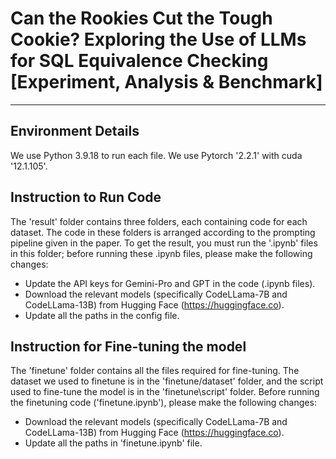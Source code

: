 # Can the Rookies Cut the Tough Cookie? Exploring the Use of LLMs for SQL Equivalence Checking [Experiment, Analysis & Benchmark]
<hr>

## Environment Details
We use Python 3.9.18 to run each file. We use Pytorch '2.2.1' with cuda '12.1.105'. 

## Instruction to Run Code
The 'result' folder contains three folders, each containing code for each dataset. The code in these folders is arranged according to the prompting pipeline given in the paper. To get the result, you must run the '.ipynb' files in this folder; before running these .ipynb files, please make the following changes: <br>
- Update the API keys for Gemini-Pro and GPT in the code (.ipynb files).
- Download the relevant models (specifically CodeLLama-7B and CodeLLama-13B) from Hugging Face (https://huggingface.co).
- Update all the paths in the config file.

## Instruction for Fine-tuning the model
The 'finetune' folder contains all the files required for fine-tuning. The dataset we used to finetune is in the 'finetune/dataset' folder, and the script used to fine-tune the model is in the 'finetune\script' folder. Before running the finetuning code ('finetune.ipynb'), please make the following changes: <br>
- Download the relevant models (specifically CodeLLama-7B and CodeLLama-13B) from Hugging Face (https://huggingface.co).
- Update all the paths in 'finetune.ipynb' file.
